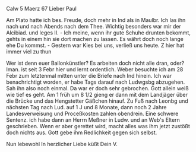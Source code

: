  Calw 5 Maerz 67
Lieber Paul

Am Plato hatte ich bes. Freude, doch mehr in Ind als in Maulbr. Ich las ihn nach und nach Abends nach dem Thee. Wichtig besonders war mir der Alcibiad. und leges II. - Ich meine, wenn ihr gute Schuhe drunten bekommt, gehts in einem hin sie dort machen zu lassen. Es währt doch noch lange ehe Du kommst. - Gestern war Kies bei uns, verließ uns heute. Z hier hat immer viel zu thun

Wer ist denn euer Ballonkünstler? Es arbeiten doch nicht alle dran, oder? Iman. ist seit 3 Febr hier und lernt ordentlich. Weber besuchte ich am 28 Febr zum letztenmal mitten unter die Briefe nach Ind hinein. Ich war benachrichtigt worden, er habe Tags darauf nach Ludwgsbg abzugehen. Sah ihn also noch einmal. Da war er doch sehr gebrochen. Gott allein weiß wie tief es geht. Am 1 früh um 8 1/2 gieng er dann mit dem Landjäger über die Brücke und das Hengstetter Gäßchen hinauf. Zu Fuß nach Leonbg und nächsten Tag nach Lud. auf 1 J und 8 Monate, dann noch 2 Jahre Landesverweisung und Proceßkosten zahlen obendrein. Eine schwere Sentenz. ich habe dann an Herrn Meßner in Ludw. und an Web's Eltern geschrieben. Wenn er aber gerettet wird, macht alles was ihm jetzt zustößt doch nichts aus. Gott gebe ihm Redlichkeit gegen sich selbst.

Nun lebewohl In herzlicher Liebe küßt Dein
 V.

